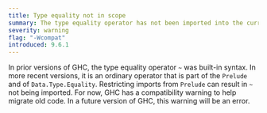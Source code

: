```yaml
---
title: Type equality not in scope
summary: The type equality operator has not been imported into the current module.
severity: warning
flag: "-Wcompat"
introduced: 9.6.1
---
```


In prior versions of GHC, the type equality operator `~` was built-in syntax. In more recent versions, it is an ordinary operator that is part of the `Prelude` and of `Data.Type.Equality`. Restricting imports from `Prelude` can result in `~` not being imported. For now, GHC has a compatibility warning to help migrate old code. In a future version of GHC, this warning will be an error.
